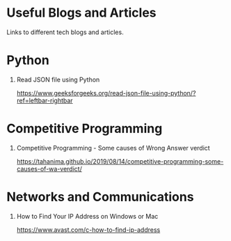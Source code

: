 # Useful Blogs and Articles
Links to different tech blogs and articles.

# Python
1. Read JSON file using Python

   https://www.geeksforgeeks.org/read-json-file-using-python/?ref=leftbar-rightbar

# Competitive Programming
1. Competitive Programming - Some causes of Wrong Answer verdict

   https://tahanima.github.io/2019/08/14/competitive-programming-some-causes-of-wa-verdict/
   
# Networks and Communications
1. How to Find Your IP Address on Windows or Mac

   https://www.avast.com/c-how-to-find-ip-address

